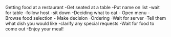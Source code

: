 Getting food at a restaurant
-Get seated at a table
	-Put name on list
	-wait for table
	-follow host
	-sit down
-Deciding what to eat
	- Open menu
	- Browse food selection
	- Make decision
-Ordering
	-Wait for server
	-Tell them what dish you would like
		-clarify any special requests
	-Wait for food to come out
-Enjoy your meal!